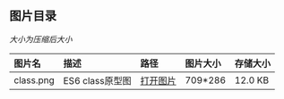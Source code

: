 ## 图片目录

*大小为压缩后大小*  

|图片名|描述|路径|图片大小|存储大小|  
|:-----|:-----|:-----|:-----|:-----|   
|class.png|ES6 class原型图|[打开图片](https://raw.githubusercontent.com/yangasia/Image-serve/master/myself/class_compress.png)|709*286|12.0 KB|